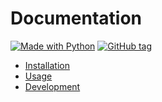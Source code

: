 # Documentation

<!-- TODO: Replace with your project details. -->
[![Made with Python](https://img.shields.io/badge/Python->=3.6-blue?logo=python&logoColor=white)](https://python.org)
[![GitHub tag](https://img.shields.io/github/tag/MichaelCurrin/py-project-template.svg)](https://GitHub.com/MichaelCurrin/py-project-template/tags/)


- [Installation](installation.md)
- [Usage](usage.md)
- [Development](development.md)
